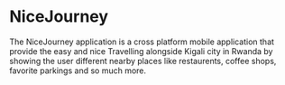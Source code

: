 # NiceJourney

The NiceJourney application is a cross platform mobile application that provide the easy and nice Travelling alongside Kigali city in Rwanda by showing the user different nearby places like restaurents, coffee shops, favorite parkings and so much more.
